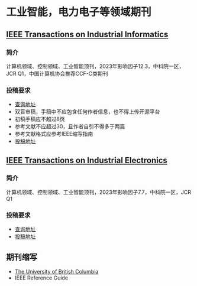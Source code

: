 # 工业智能，电力电子等领域期刊
## [IEEE Transactions on Industrial Informatics](https://ieeexplore.ieee.org/xpl/RecentIssue.jsp?punumber=9424)

### 简介
计算机领域、控制领域、工业智能顶刊，2023年影响因子12.3，中科院一区，JCR Q1，中国计算机协会推荐CCF-C类期刊

### 投稿要求
* [查询地址](https://www.ieee-ies.org/pubs/transactions-on-industrial-informatics/167-initial-sub.html)
* 双盲审稿，手稿中不应包含任何作者信息，也不得上传开源平台
* 初稿手稿应不超过8页
* 参考文献不应超过30，且作者自引不得多于两篇
* 参考文献格式应参考IEEE缩写指南
* [投稿地址](https://mc.manuscriptcentral.com/tii)



## [IEEE Transactions on Industrial Electronics](https://ieeexplore.ieee.org/xpl/RecentIssue.jsp?punumber=41)

### 简介
计算机领域、控制领域、工业智能顶刊，2023年影响因子7.7，中科院一区，JCR Q1

### 投稿要求
* [查询地址](https://www.ieee-ies.org/images/files/tie/resources/TRANS-JOUR.pdf?v=202103)
* [投稿地址](https://mc.manuscriptcentral.com/tie-ieee)

## 期刊缩写
* [The University of British Columbia](https://woodward.library.ubc.ca/woodward/research-help/journal-abbreviations/)
* IEEE Reference Guide

